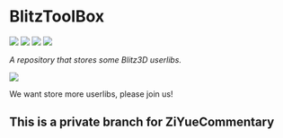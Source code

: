 # BlitzToolBox

![](https://badgen.net/badge/License/MIT/red)
![](https://badgen.net/badge/Language/C++)
![](https://badgen.net/github/contributors/ZiYueCommentary/BlitzToolbox?color=green&label=Contributors)
![](https://badgen.net/github/tags/ZiYueCommentary/BlitzToolbox?color=yellow&label=Releases)

*A repository that stores some Blitz3D userlibs.*

<a href="https://minhaskamal.github.io/DownGit/#/home?url=https://github.com/ZiYueCommentary/BlitzToolbox/tree/master/Build" target="_blank">![](https://badgen.net/badge/%20/Download%20Now!?color=orange&scale=2)</a>

We want store more userlibs, please join us!

## This is a private branch for ZiYueCommentary